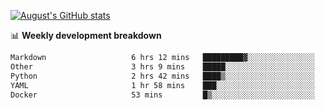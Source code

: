 
[![August's GitHub stats](https://github-readme-stats.vercel.app/api?username=zou-weidong&show_icons=true&theme=radical)](https://github.com/zou-weidong)


📊 **Weekly development breakdown**
<!--START_SECTION:waka-->

```txt
Markdown                   6 hrs 12 mins   █████████▓░░░░░░░░░░░░░░░   38.67 %
Other                      3 hrs 9 mins    █████░░░░░░░░░░░░░░░░░░░░   19.69 %
Python                     2 hrs 42 mins   ████▒░░░░░░░░░░░░░░░░░░░░   16.86 %
YAML                       1 hr 58 mins    ███░░░░░░░░░░░░░░░░░░░░░░   12.32 %
Docker                     53 mins         █▒░░░░░░░░░░░░░░░░░░░░░░░   05.57 %
```

<!--END_SECTION:waka-->
